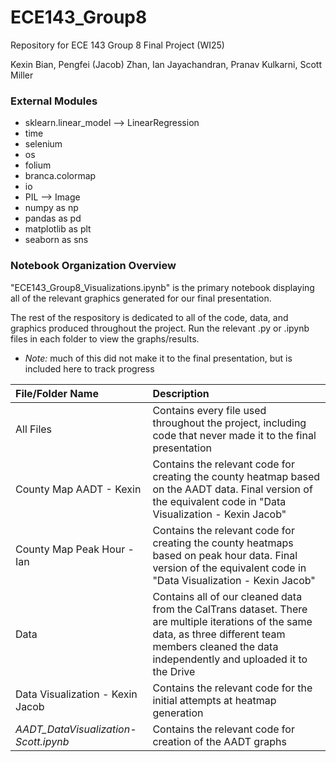# ECE143_Group8
Repository for ECE 143 Group 8 Final Project (WI25)

Kexin Bian, Pengfei (Jacob) Zhan, Ian Jayachandran, Pranav Kulkarni, Scott Miller

### External Modules
* sklearn.linear_model --> LinearRegression
* time
* selenium
* os
* folium
* branca.colormap
* io
* PIL --> Image
* numpy as np
* pandas as pd
* matplotlib as plt
* seaborn as sns

### Notebook Organization Overview
"ECE143_Group8_Visualizations.ipynb" is the primary notebook displaying all of the relevant graphics generated for our final presentation. 

The rest of the respository is dedicated to all of the code, data, and graphics produced throughout the project. Run the relevant .py or .ipynb files in each folder to view the graphs/results.
* *Note:* much of this did not make it to the final presentation, but is included here to track progress

|File/Folder Name                       |Description |
|:--------------------------------------|:------------|
|All Files                              |Contains every file used throughout the project, including code that never made it to the final presentation|
|County Map AADT - Kexin                |Contains the relevant code for creating the county heatmap based on the AADT data. Final version of the equivalent code in "Data Visualization - Kexin Jacob"|
|County Map Peak Hour - Ian             |Contains the relevant code for creating the county heatmaps based on peak hour data. Final version of the equivalent code in "Data Visualization - Kexin Jacob"|
|Data|Contains all of our cleaned data from the CalTrans dataset. There are multiple iterations of the same data, as three different team members cleaned the data independently and uploaded it to the Drive|
|Data Visualization - Kexin Jacob       |Contains the relevant code for the initial attempts at heatmap generation|
|*AADT_DataVisualization-Scott.ipynb*   |Contains the relevant code for creation of the AADT graphs|
